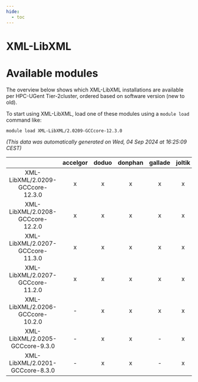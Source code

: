 ```yaml
---
hide:
  - toc
---
```


XML-LibXML
==========

# Available modules


The overview below shows which XML-LibXML installations are available per HPC-UGent Tier-2cluster, ordered based on software version (new to old).

To start using XML-LibXML, load one of these modules using a `module load` command like:

```shell
module load XML-LibXML/2.0209-GCCcore-12.3.0
```

*(This data was automatically generated on Wed, 04 Sep 2024 at 16:25:09 CEST)*  

| |accelgor|doduo|donphan|gallade|joltik|shinx|skitty|
| :---: | :---: | :---: | :---: | :---: | :---: | :---: | :---: |
|XML-LibXML/2.0209-GCCcore-12.3.0|x|x|x|x|x|x|x|
|XML-LibXML/2.0208-GCCcore-12.2.0|x|x|x|x|x|-|x|
|XML-LibXML/2.0207-GCCcore-11.3.0|x|x|x|x|x|-|x|
|XML-LibXML/2.0207-GCCcore-11.2.0|x|x|x|x|x|-|x|
|XML-LibXML/2.0206-GCCcore-10.2.0|-|x|x|x|x|-|x|
|XML-LibXML/2.0205-GCCcore-9.3.0|-|x|x|-|x|-|x|
|XML-LibXML/2.0201-GCCcore-8.3.0|-|x|x|-|x|-|x|
